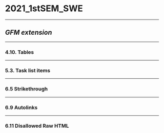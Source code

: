 # 2021_1stSEM_SWE

---

## ***GFM extension***

---

### 4.10. Tables 


---

### 5.3. Task list items

---

### 6.5 Strikethrough

---

### 6.9 Autolinks

---

### 6.11 Disallowed Raw HTML
